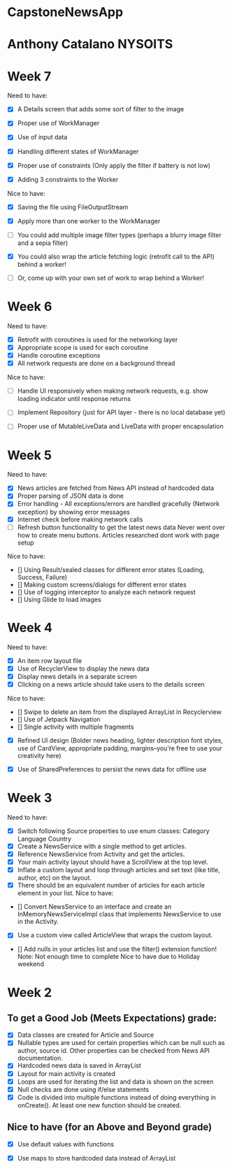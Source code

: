 # CapstoneNewsApp
# Anthony Catalano NYSOITS

# Week 7
 Need to have:
- [x]  A Details screen that adds some sort of filter to the image
- [x]  Proper use of WorkManager
- [x]  Use of input data
- [x]  Handling different states of WorkManager 
- [x]  Proper use of constraints (Only apply the filter if battery is not low) 
- [x]  Adding 3 constraints to the Worker


Nice to have:
- [x]  Saving the file using FileOutputStream
- [x]  Apply more than one worker to the WorkManager
- [ ] You could add multiple image filter types (perhaps a blurry image filter and a sepia filter)
- [x]  You could also wrap the article fetching logic (retrofit call to the API) behind a worker!
- [ ] Or, come up with your own set of work to wrap behind a Worker!


# Week 6
Need to have:
- [x]  Retrofit with coroutines is used for the networking layer
- [x]  Appropriate scope is used for each coroutine
- [x]  Handle coroutine exceptions
- [x] All network requests are done on a background thread

Nice to have:
- [ ] Handle UI responsively when making network requests, e.g. show loading indicator until response returns
- [ ] Implement Repository (just for API layer - there is no local database yet)
- [ ] Proper use of MutableLiveData and LiveData with proper encapsulation


# Week 5
Need to have:
- [x] News articles are fetched from News API instead of hardcoded data
- [x] Proper parsing of JSON data is done
- [x] Error handling - All exceptions/errors are handled gracefully (Network exception) by showing error messages 
- [x] Internet check before making network calls
- [ ] Refresh button functionality to get the latest news data
Never went over how to create menu buttons. Articles researched dont work with page setup

Nice to have:
- [] Using Result/sealed classes for different error states (Loading, Success, Failure)
- [] Making custom screens/dialogs for different error states 
- [] Use of logging interceptor to analyze each network request
- [] Using Glide to load images


# Week 4
Need to have:
- [x] An item row layout file
- [x] Use of RecyclerView to display the news data
- [x] Display news details in a separate screen
- [x] Clicking on a news article should take users to the details screen 

Nice to have:
- [] Swipe to delete an item from the displayed ArrayList in Recyclerview
- [] Use of Jetpack Navigation
- [] Single activity with multiple fragments
- [x] Refined UI design (Bolder news heading, lighter description font styles, use of CardView, appropriate padding, margins–you’re free to use your creativity here)
- [x] Use of SharedPreferences to persist the news data for offline use



# Week 3
Need to have:
- [x] Switch following Source properties to use enum classes:
Category
Language
Country
- [x] Create a NewsService with a single method to get articles.
- [x] Reference NewsService from Activity and get the articles.
- [x] Your main activity layout should have a ScrollView at the top level.
- [x] Inflate a custom layout and loop through articles and set text (like title, author, etc) on the layout.
- [x] There should be an equivalent number of articles for each article element in your list.
Nice to have:
- [] Convert NewsService to an interface and create an InMemoryNewsServiceImpl class that implements NewsService to use in the Activity.  
- [x] Use a custom view called ArticleView that wraps the custom layout.
- [] Add nulls in your articles list and use the filter() extension function!
Note: Not enough time to complete Nice to have due to Holiday weekend



# Week 2
## To get a Good Job (Meets Expectations) grade: 
- [x] Data classes are created for Article and Source
- [x] Nullable types are used for certain properties which can be null such as author, source id. Other properties can be checked from News API documentation.
- [x] Hardcoded news data is saved in ArrayList
- [x] Layout for main activity is created
- [x] Loops are used for iterating the list and data is shown on the screen
- [x] Null checks are done using if/else statements
- [x] Code is divided into multiple functions instead of doing everything in onCreate(). At least one new function should be created.

## Nice to have (for an Above and Beyond grade)
- [x] Use default values with functions
- [x] Use maps to store hardcoded data instead of ArrayList




